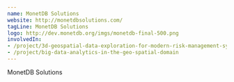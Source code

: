 ```yaml
---
name: MonetDB Solutions
website: http://monetdbsolutions.com/
tagLine: MonetDB Solutions
logo: http://dev.monetdb.org/imgs/monetdb-final-500.png
involvedIn:
- /project/3d-geospatial-data-exploration-for-modern-risk-management-systems
- /project/big-data-analytics-in-the-geo-spatial-domain
---
```

MonetDB Solutions
